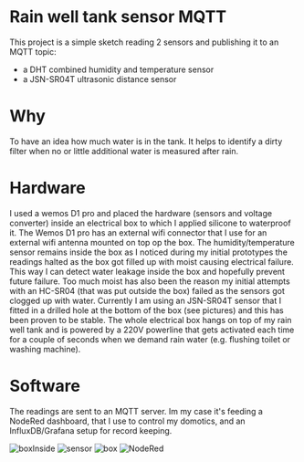 # Rain well tank sensor MQTT
This project is a simple sketch reading 2 sensors and publishing it to an MQTT topic:
- a DHT combined humidity and temperature sensor
- a JSN-SR04T ultrasonic distance sensor

# Why
To have an idea how much water is in the tank. It helps to identify a dirty filter when no or little additional water is measured after rain.

# Hardware
I used a wemos D1 pro and placed the hardware (sensors and voltage converter) inside an electrical box to which I applied silicone to waterproof it. The Wemos D1 pro has an external wifi connector that I use for an external wifi antenna mounted on top op the box.  The humidity/temperature sensor remains inside the box as I noticed during my initial prototypes the readings halted as the box got filled up with moist causing electrical failure. This way I can detect water leakage inside the box and hopefully prevent future failure. Too much moist has also been the reason my initial attempts with an HC-SR04 (that was put outside the box) failed as the sensors got clogged up with water. Currently I am using an JSN-SR04T sensor that I fitted in a drilled hole at the bottom of the box (see pictures) and this has been proven to be stable. The whole electrical box hangs on top of my rain well tank and is powered by a 220V powerline that gets activated each time for a couple of seconds when we demand rain water (e.g. flushing toilet or washing machine).

# Software
The readings are sent to an MQTT server. Im my case it's feeding a NodeRed dashboard, that I use to control my domotics, and an InfluxDB/Grafana setup for record keeping.

![boxInside](https://i.ibb.co/YZ8cq1W/IMG-20190126-193104.jpg)
![sensor](https://i.ibb.co/jMdgYTL/IMG-20190125-WA0008.jpg)
![box](https://i.ibb.co/dJQ8yrK/IMG-20180911-191650.jpg)
![NodeRed](https://i.ibb.co/vJNrVqm/Schermafbeelding-2019-04-01-om-21-47-33.png)
